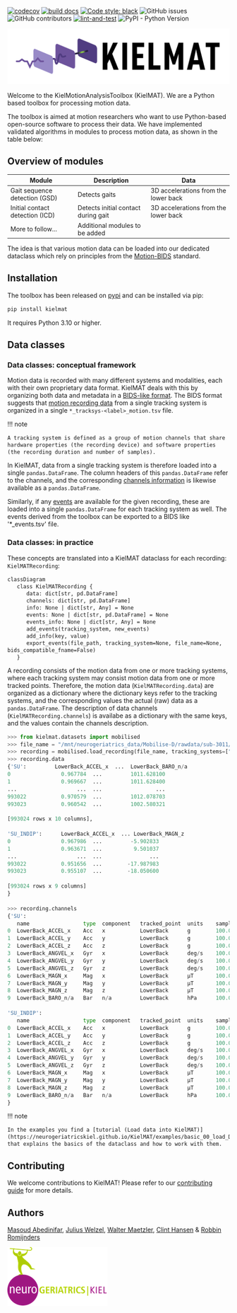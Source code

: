 [![codecov](https://codecov.io/gh/neurogeriatricskiel/KielMAT/graph/badge.svg?token=L578RHZ699)](https://codecov.io/gh/neurogeriatricskiel/KielMAT)
[![build docs](https://github.com/neurogeriatricskiel/KielMAT/actions/workflows/mkdocs.yml/badge.svg)](https://github.com/neurogeriatricskiel/KielMAT/actions/workflows/mkdocs.yml)
[![Code style: black](https://img.shields.io/badge/code%20style-black-000000.svg)](https://github.com/psf/black)
![GitHub issues](https://img.shields.io/github/issues-raw/neurogeriatricskiel/KielMAT)
![GitHub contributors](https://img.shields.io/github/contributors/neurogeriatricskiel/KielMAT)
[![lint-and-test](https://github.com/neurogeriatricskiel/KielMAT/actions/workflows/test-and-lint.yml/badge.svg)](https://github.com/neurogeriatricskiel/KielMAT/actions/workflows/test-and-lint.yml)
![PyPI - Python Version](https://img.shields.io/pypi/pyversions/kielmat)


![](kielmat_logo_transBG.png)

Welcome to the KielMotionAnalysisToolbox (KielMAT). We are a Python based toolbox for processing motion data.

The toolbox is aimed at motion researchers who want to use Python-based open-source software to process their data. We have implemented validated algorithms in modules to process motion data, as shown in the table below:

## Overview of modules
| Module                         | Description                                    | Data                               |
|--------------------------------|------------------------------------------------|----------------------------------------|
| Gait sequence detection (GSD)  | Detects gaits                      | 3D accelerations from the lower back   |
| Initial contact detection (ICD)| Detects initial contact during gait     | 3D accelerations from the lower back   |
| More to follow...              | Additional modules to be added                |                                        |

The idea is that various motion data can be loaded into our dedicated dataclass which rely on principles from the [Motion-BIDS](https://bids-specification.readthedocs.io/en/latest/modality-specific-files/motion.html) standard.

## Installation
The toolbox has been released on [pypi](https://pypi.org/project/kielmat/) and can be installed via pip:
```bash
pip install kielmat
```
It requires Python 3.10 or higher.

## Data classes
### Data classes: conceptual framework

Motion data is recorded with many different systems and modalities, each with their own proprietary data format. KielMAT deals with this by organizing both data and metadata in a [BIDS-like format](https://bids-specification.readthedocs.io/en/stable/modality-specific-files/motion.html). The BIDS format suggests that [motion recording data](https://bids-specification.readthedocs.io/en/stable/modality-specific-files/motion.html#motion-recording-data) from a single tracking system is organized in a single `*_tracksys-<label>_motion.tsv` file.

!!! note

    A tracking system is defined as a group of motion channels that share hardware properties (the recording device) and software properties (the recording duration and number of samples).

In KielMAT, data from a single tracking system is therefore loaded into a single `pandas.DataFrame`. The column headers of this `pandas.DataFrame` refer to the channels, and the corresponding [channels information](https://bids-specification.readthedocs.io/en/stable/modality-specific-files/motion.html#channels-description-_channelstsv) is likewise available as a `pandas.DataFrame`.

Similarly, if any [events](https://bids-specification.readthedocs.io/en/stable/modality-specific-files/task-events.html) are available for the given recording, these are loaded into a single `pandas.DataFrame` for each tracking system as well. The events derived from the toolbox can be exported to a BIDS like '*_events.tsv' file.

### Data classes: in practice
These concepts are translated into a KielMAT dataclass for each recording: `KielMATRecording`:
```mermaid
classDiagram
   class KielMATRecording {
      data: dict[str, pd.DataFrame]
      channels: dict[str, pd.DataFrame]
      info: None | dict[str, Any] = None
      events: None | dict[str, pd.DataFrame] = None
      events_info: None | dict[str, Any] = None
      add_events(tracking_system, new_events)
      add_info(key, value)
      export_events(file_path, tracking_system=None, file_name=None, bids_compatible_fname=False)
   }

```
 A recording consists of the motion data from one or more tracking systems, where each tracking system may consist motion data from one or more tracked points. Therefore, the motion data (`KielMATRecording.data`) are organized as a dictionary where the dictionary keys refer to the tracking systems, and the corresponding values the actual (raw) data as a `pandas.DataFrame`. The description of data channels (`KielMATRecording.channels`) is availabe as a dictionary with the same keys, and the values contain the channels description.
```python
>>> from kielmat.datasets import mobilised
>>> file_name = "/mnt/neurogeriatrics_data/Mobilise-D/rawdata/sub-3011/Free-living/data.mat"
>>> recording = mobilised.load_recording(file_name, tracking_systems=["SU", "SU_INDIP"], tracked_points=["LowerBack"])
>>> recording.data
{'SU':         LowerBack_ACCEL_x  ...  LowerBack_BARO_n/a
0                0.967784  ...         1011.628100
1                0.969667  ...         1011.628400
...                   ...  ...                 ...
993022           0.970579  ...         1012.078703
993023           0.960542  ...         1002.580321

[993024 rows x 10 columns], 

'SU_INDIP':      LowerBack_ACCEL_x  ... LowerBack_MAGN_z
0                0.967986  ...         -5.902833
1                0.963671  ...          9.501037
...                   ...  ...               ...
993022           0.951656  ...        -17.987983
993023           0.955107  ...        -18.050600

[993024 rows x 9 columns]
}

>>> recording.channels
{'SU':                  
   name                 type  component   tracked_point  units    sampling_frequency
0  LowerBack_ACCEL_x    Acc   x           LowerBack      g        100.0
1  LowerBack_ACCEL_y    Acc   y           LowerBack      g        100.0
2  LowerBack_ACCEL_z    Acc   z           LowerBack      g        100.0
3  LowerBack_ANGVEL_x   Gyr   x           LowerBack      deg/s    100.0
4  LowerBack_ANGVEL_y   Gyr   y           LowerBack      deg/s    100.0
5  LowerBack_ANGVEL_z   Gyr   z           LowerBack      deg/s    100.0
6  LowerBack_MAGN_x     Mag   x           LowerBack      µT       100.0
7  LowerBack_MAGN_y     Mag   y           LowerBack      µT       100.0
8  LowerBack_MAGN_z     Mag   z           LowerBack      µT       100.0
9  LowerBack_BARO_n/a   Bar   n/a         LowerBack      hPa      100.0, 

'SU_INDIP':
   name                 type  component   tracked_point  units    sampling_frequency
0  LowerBack_ACCEL_x    Acc   x           LowerBack      g        100.0
1  LowerBack_ACCEL_y    Acc   y           LowerBack      g        100.0
2  LowerBack_ACCEL_z    Acc   z           LowerBack      g        100.0
3  LowerBack_ANGVEL_x   Gyr   x           LowerBack      deg/s    100.0
4  LowerBack_ANGVEL_y   Gyr   y           LowerBack      deg/s    100.0
5  LowerBack_ANGVEL_z   Gyr   z           LowerBack      deg/s    100.0
6  LowerBack_MAGN_x     Mag   x           LowerBack      µT       100.0
7  LowerBack_MAGN_y     Mag   y           LowerBack      µT       100.0
8  LowerBack_MAGN_z     Mag   z           LowerBack      µT       100.0
9  LowerBack_BARO_n/a   Bar   n/a         LowerBack      hPa      100.0,
}
```

!!! note

    In the examples you find a [tutorial (Load data into KielMAT)](https://neurogeriatricskiel.github.io/KielMAT/examples/basic_00_load_Data.md/) that explains the basics of the dataclass and how to work with them.


## Contributing
We welcome contributions to KielMAT! Please refer to our [contributing guide](https://neurogeriatricskiel.github.io/KielMAT/contributing) for more details.


## Authors

[Masoud Abedinifar](https://github.com/masoudabedinifar), [Julius Welzel](https://github.com/JuliusWelzel), [Walter Maetzler](mailto:w.maetzler@neurologie.uni-kiel.de), [Clint Hansen](mailto:c.hansen@neurologie.uni-kiel.de) & [Robbin Romijnders](https://github.com/rmndrs89)

![NeurogeriatricsLogo](ng_logo.png)
